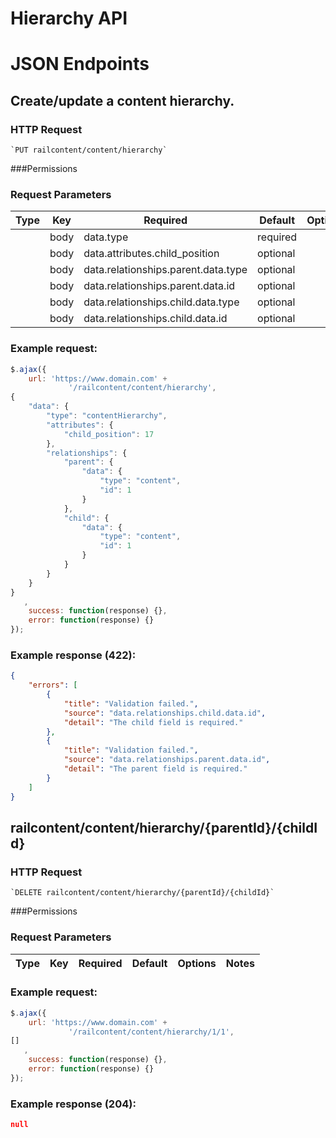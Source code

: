 # Hierarchy API

# JSON Endpoints


<!-- START_f6d838bb700192d56d216ae84700c66d -->
## Create/update a content hierarchy.


### HTTP Request
    `PUT railcontent/content/hierarchy`


###Permissions


### Request Parameters


|Type|Key|Required|Default|Options|Notes|
|----|---|--------|-------|-------|-----|
    |body|  data.type |  required  | | string  | Must be 'contentHierarchy'. |
    |body|  data.attributes.child_position |  optional  | | integer  | The position relative to the other children of the given parent. Will automatically shift other children. If null - position will be set to the end of the child stack. |
    |body|  data.relationships.parent.data.type |  optional  | | string  | Must be 'content'. |
    |body|  data.relationships.parent.data.id |  optional  | | integer  | Must exists in contents. |
    |body|  data.relationships.child.data.type |  optional  | | string  | Must be 'content'. |
    |body|  data.relationships.child.data.id |  optional  | | integer  | Must exists in contents. |


### Example request:

```js
$.ajax({
    url: 'https://www.domain.com' +
             '/railcontent/content/hierarchy',
{
    "data": {
        "type": "contentHierarchy",
        "attributes": {
            "child_position": 17
        },
        "relationships": {
            "parent": {
                "data": {
                    "type": "content",
                    "id": 1
                }
            },
            "child": {
                "data": {
                    "type": "content",
                    "id": 1
                }
            }
        }
    }
}
   ,
    success: function(response) {},
    error: function(response) {}
});
```

### Example response (422):

```json
{
    "errors": [
        {
            "title": "Validation failed.",
            "source": "data.relationships.child.data.id",
            "detail": "The child field is required."
        },
        {
            "title": "Validation failed.",
            "source": "data.relationships.parent.data.id",
            "detail": "The parent field is required."
        }
    ]
}
```




<!-- END_f6d838bb700192d56d216ae84700c66d -->

<!-- START_522506d0e5c355eb192c83407b0da522 -->
## railcontent/content/hierarchy/{parentId}/{childId}

### HTTP Request
    `DELETE railcontent/content/hierarchy/{parentId}/{childId}`


###Permissions


### Request Parameters


|Type|Key|Required|Default|Options|Notes|
|----|---|--------|-------|-------|-----|


### Example request:

```js
$.ajax({
    url: 'https://www.domain.com' +
             '/railcontent/content/hierarchy/1/1',
[]
   ,
    success: function(response) {},
    error: function(response) {}
});
```

### Example response (204):

```json
null
```




<!-- END_522506d0e5c355eb192c83407b0da522 -->

